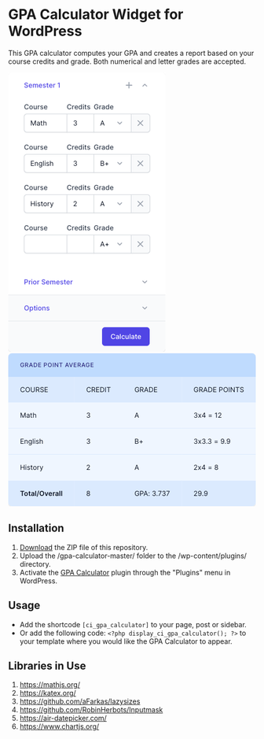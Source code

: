 # GPA Calculator Widget for WordPress

This GPA calculator computes your GPA and creates a report based on your course credits and grade. Both numerical and letter grades are accepted.

![GPA Calculator Input Form](/assets/images/screenshot-1.png "GPA Calculator Input Form")
![GPA Calculator Calculation Results](/assets/images/screenshot-2.png "GPA Calculator Calculation Results")

## Installation

1. [Download](https://github.com/pub-calculator-io/gpa-calculator/archive/refs/heads/master.zip) the ZIP file of this repository.
2. Upload the /gpa-calculator-master/ folder to the /wp-content/plugins/ directory.
3. Activate the [GPA Calculator](https://www.calculator.io/gpa-calculator/ "GPA Calculator Homepage") plugin through the "Plugins" menu in WordPress.

## Usage
* Add the shortcode `[ci_gpa_calculator]` to your page, post or sidebar.
* Or add the following code: `<?php display_ci_gpa_calculator(); ?>` to your template where you would like the GPA Calculator to appear.

## Libraries in Use
1. https://mathjs.org/
2. https://katex.org/
3. https://github.com/aFarkas/lazysizes
4. https://github.com/RobinHerbots/Inputmask
5. https://air-datepicker.com/
6. https://www.chartjs.org/
